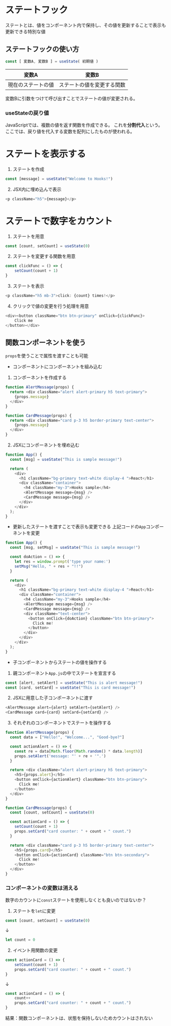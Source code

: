 # ステートフック
ステートとは、値をコンポーネント内で保持し、その値を更新することで表示も更新できる特別な値
## ステートフックの使い方
```js
const [ 変数A, 変数B ] = useState( 初期値 )
```

| 変数A | 変数B |
| --- | --- |
| 現在のステートの値 | ステートの値を変更する関数 |

変数Bに引数をつけて呼び出すことでステートの値が変更される。

### useStateの戻り値
JavaScriptでは、複数の値を返す関数を作成できる。
これを**分割代入**という。
ここでは、戻り値を代入する変数を配列にしたものが使われる。

# ステートを表示する
1. ステートを作成
```js
const [message] = useState("Welcome to Hooks!")
```
2. JSX内に埋め込んで表示
```js
<p className="h5">{message}</p>
```


# ステートで数字をカウント
1. ステートを用意
```js
const [count, setCount] = useState(0)
```
2. ステートを変更する関数を用意
```js
const clickFunc = () => {
    setCount(count + 1)
}
```
3. ステートを表示
```js
<p className="h5 mb-3">click: {count} times!</p>
```
4. クリックで値の変更を行う処理を用意
```js
<div><button className="btn btn-primary" onClick={clickFunc}>
    Click me
</button></div>
```
## 関数コンポーネントを使う
`props`を使うことで属性を渡すことも可能
- コンポーネントにコンポーネントを組み込む
1. コンポーネントを作成する
```js
function AlertMessage(props) {
  return <div className="alert alert-primary h5 text-primary">
    {props.message}
  </div>
}

function CardMessage(props) {
  return <div className="card p-3 h5 border-primary text-center">
    {props.message}
  </div>
}
```
2. JSXにコンポーネントを埋め込む
```js
function App() {
  const [msg] = useState("This is sample message!")

  return (
    <div>
      <h1 className="bg-primary text-white display-4 ">React</h1>
      <div className="container">
        <h4 className="my-3">Hooks sample</h4>
        <AlertMessage message={msg} />
        <CardMessage message={msg} />
      </div>
    </div>
  );
}
```
- 更新したステートを渡すことで表示も変更できる
上記コードの`App`コンポーネントを変更
```js
function App() {
  const [msg, setMsg] = useState("This is sample message!")

  const doAction = () => {
    let res = window.prompt('type your name:')
    setMsg("Hello, " + res + "!!")
  }

  return (
    <div>
      <h1 className="bg-primary text-white display-4 ">React</h1>
      <div className="container">
        <h4 className="my-3">Hooks sample</h4>
        <AlertMessage message={msg} />
        <CardMessage message={msg} />
        <div className="text-center">
          <button onClick={doAction} className="btn btn-primary">
            Click me!
          </button>
        </div>
      </div>
    </div>
  );
}
```
- 子コンポーネントからステートの値を操作する
1. 親コンポーネント`App.js`の中でステートを宣言する
```js
const [alert, setAlert] = useState("This is alert message!")
const [card, setCard] = useState("This is card message!")
```
2. JSXに用意した子コンポーネントに渡す
```js
<AlertMessage alert={alert} setAlert={setAlert} />
<CardMessage card={card} setCard={setCard} />
```
3. それぞれのコンポーネントでステートを操作する
```js
function AlertMessage(props) {
  const data = ["Hello!", "Welcome...", "Good-bye?"]

  const actionAlert = () => {
    const re = data[Math.floor(Math.random() * data.length)]
    props.setAlert('message: "' + re + '".')
  }

  return <div className="alert alert-primary h5 text-primary">
    <h5>{props.alert}</h5>
    <button onClick={actionAlert} className="btn btn-primary">
      Click me!
    </button>
  </div>
}

function CardMessage(props) {
  const [count, setCount] = useState(0)

  const actionCard = () => {
    setCount(count + 1)
    props.setCard("card counter: " + count + " count.")
  }

  return <div className="card p-3 h5 border-primary text-center">
    <h5>{props.card}</h5>
    <button onClick={actionCard} className="btn btn-secondary">
      Click me!
    </button>
  </div>
}
```
### コンポーネントの変数は消える
数字のカウントに`const`ステートを使用しなくとも良いのではないか？
1. ステートを`let`に変更
```js
const [count, setCount] = useState(0)
```
↓
```js
let count = 0
```
2. イベント用関数の変更
```js
const actionCard = () => {
    setCount(count + 1)
    props.setCard("card counter: " + count + " count.")
}
```
↓
```js
const actionCard = () => {
    count++
    props.setCard("card counter: " + count + " count.")
}
```
結果：関数コンポーネントは、状態を保持しないためカウントはされない